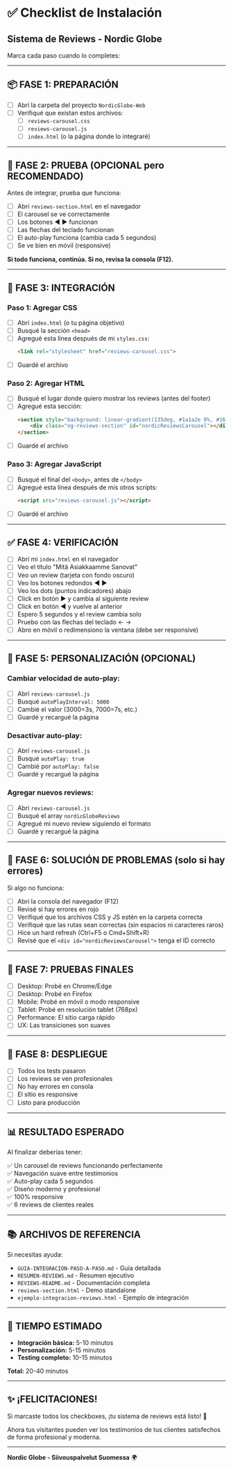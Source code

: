 # ✅ Checklist de Instalación
## Sistema de Reviews - Nordic Globe

Marca cada paso cuando lo completes:

---

## 📦 FASE 1: PREPARACIÓN

- [ ] Abrí la carpeta del proyecto `NordicGlobe-Web`
- [ ] Verifiqué que existan estos archivos:
  - [ ] `reviews-carousel.css`
  - [ ] `reviews-carousel.js`
  - [ ] `index.html` (o la página donde lo integraré)

---

## 🧪 FASE 2: PRUEBA (OPCIONAL pero RECOMENDADO)

Antes de integrar, prueba que funciona:

- [ ] Abrí `reviews-section.html` en el navegador
- [ ] El carousel se ve correctamente
- [ ] Los botones ◀ ▶ funcionan
- [ ] Las flechas del teclado funcionan
- [ ] El auto-play funciona (cambia cada 5 segundos)
- [ ] Se ve bien en móvil (responsive)

**Si todo funciona, continúa. Si no, revisa la consola (F12).**

---

## 🔧 FASE 3: INTEGRACIÓN

### Paso 1: Agregar CSS

- [ ] Abrí `index.html` (o tu página objetivo)
- [ ] Busqué la sección `<head>`
- [ ] Agregué esta línea después de mi `styles.css`:
  ```html
  <link rel="stylesheet" href="reviews-carousel.css">
  ```
- [ ] Guardé el archivo

### Paso 2: Agregar HTML

- [ ] Busqué el lugar donde quiero mostrar los reviews (antes del footer)
- [ ] Agregué esta sección:
  ```html
  <section style="background: linear-gradient(135deg, #1a1a2e 0%, #16213e 100%); padding: 80px 0;">
      <div class="ng-reviews-section" id="nordicReviewsCarousel"></div>
  </section>
  ```
- [ ] Guardé el archivo

### Paso 3: Agregar JavaScript

- [ ] Busqué el final del `<body>`, antes de `</body>`
- [ ] Agregué esta línea después de mis otros scripts:
  ```html
  <script src="reviews-carousel.js"></script>
  ```
- [ ] Guardé el archivo

---

## ✅ FASE 4: VERIFICACIÓN

- [ ] Abrí mi `index.html` en el navegador
- [ ] Veo el título "Mitä Asiakkaamme Sanovat"
- [ ] Veo un review (tarjeta con fondo oscuro)
- [ ] Veo los botones redondos ◀ ▶
- [ ] Veo los dots (puntos indicadores) abajo
- [ ] Click en botón ▶ y cambia al siguiente review
- [ ] Click en botón ◀ y vuelve al anterior
- [ ] Espero 5 segundos y el review cambia solo
- [ ] Pruebo con las flechas del teclado ← →
- [ ] Abro en móvil o redimensiono la ventana (debe ser responsive)

---

## 🎨 FASE 5: PERSONALIZACIÓN (OPCIONAL)

### Cambiar velocidad de auto-play:

- [ ] Abrí `reviews-carousel.js`
- [ ] Busqué `autoPlayInterval: 5000`
- [ ] Cambié el valor (3000=3s, 7000=7s, etc.)
- [ ] Guardé y recargué la página

### Desactivar auto-play:

- [ ] Abrí `reviews-carousel.js`
- [ ] Busqué `autoPlay: true`
- [ ] Cambié por `autoPlay: false`
- [ ] Guardé y recargué la página

### Agregar nuevos reviews:

- [ ] Abrí `reviews-carousel.js`
- [ ] Busqué el array `nordicGlobeReviews`
- [ ] Agregué mi nuevo review siguiendo el formato
- [ ] Guardé y recargué la página

---

## 🐛 FASE 6: SOLUCIÓN DE PROBLEMAS (solo si hay errores)

Si algo no funciona:

- [ ] Abrí la consola del navegador (F12)
- [ ] Revisé si hay errores en rojo
- [ ] Verifiqué que los archivos CSS y JS estén en la carpeta correcta
- [ ] Verifiqué que las rutas sean correctas (sin espacios ni caracteres raros)
- [ ] Hice un hard refresh (Ctrl+F5 o Cmd+Shift+R)
- [ ] Revisé que el `<div id="nordicReviewsCarousel">` tenga el ID correcto

---

## 📱 FASE 7: PRUEBAS FINALES

- [ ] Desktop: Probé en Chrome/Edge
- [ ] Desktop: Probé en Firefox
- [ ] Mobile: Probé en móvil o modo responsive
- [ ] Tablet: Probé en resolución tablet (768px)
- [ ] Performance: El sitio carga rápido
- [ ] UX: Las transiciones son suaves

---

## 🚀 FASE 8: DESPLIEGUE

- [ ] Todos los tests pasaron
- [ ] Los reviews se ven profesionales
- [ ] No hay errores en consola
- [ ] El sitio es responsive
- [ ] Listo para producción

---

## 📊 RESULTADO ESPERADO

Al finalizar deberías tener:

✅ Un carousel de reviews funcionando perfectamente  
✅ Navegación suave entre testimonios  
✅ Auto-play cada 5 segundos  
✅ Diseño moderno y profesional  
✅ 100% responsive  
✅ 6 reviews de clientes reales  

---

## 📚 ARCHIVOS DE REFERENCIA

Si necesitas ayuda:

- `GUIA-INTEGRACION-PASO-A-PASO.md` - Guía detallada
- `RESUMEN-REVIEWS.md` - Resumen ejecutivo
- `REVIEWS-README.md` - Documentación completa
- `reviews-section.html` - Demo standalone
- `ejemplo-integracion-reviews.html` - Ejemplo de integración

---

## 🎯 TIEMPO ESTIMADO

- **Integración básica:** 5-10 minutos
- **Personalización:** 5-15 minutos
- **Testing completo:** 10-15 minutos

**Total:** 20-40 minutos

---

## ✨ ¡FELICITACIONES!

Si marcaste todos los checkboxes, ¡tu sistema de reviews está listo! 🎉

Ahora tus visitantes pueden ver los testimonios de tus clientes satisfechos de forma profesional y moderna.

---

**Nordic Globe - Siivouspalvelut Suomessa** 🌍

